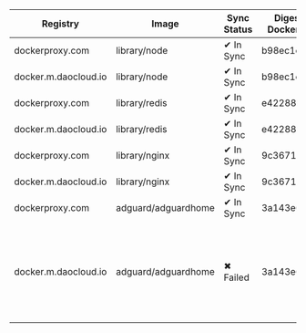 | Registry | Image | Sync Status | Digest Docker.io | Digest Mirror | Error |
|----------|-------|-------------|------------------|---------------|-------|
| dockerproxy.com | library/node | ✔ In Sync | b98ec1c9... | b98ec1c9... | |
| docker.m.daocloud.io | library/node | ✔ In Sync | b98ec1c9... | b98ec1c9... | |
| dockerproxy.com | library/redis | ✔ In Sync | e422889e... | e422889e... | |
| docker.m.daocloud.io | library/redis | ✔ In Sync | e422889e... | e422889e... | |
| dockerproxy.com | library/nginx | ✔ In Sync | 9c367186... | 9c367186... | |
| docker.m.daocloud.io | library/nginx | ✔ In Sync | 9c367186... | 9c367186... | |
| dockerproxy.com | adguard/adguardhome | ✔ In Sync | 3a143e6c... | 3a143e6c... | |
| docker.m.daocloud.io | adguard/adguardhome | ✖ Failed | 3a143e6c... | | Error response from daemon: pull access denied for docker.m.daocloud.io/adguard/adguardhome, repository does not exist or may require 'docker login': denied: 🚫 这镜像不在白名单. this image is not in the allowlist. 📦 https://github.com/DaoCloud/public-image-mirror/issues/2328 🔗 |

